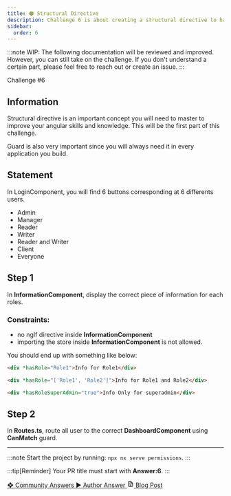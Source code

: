 ```yaml
---
title: 🟠 Structural Directive
description: Challenge 6 is about creating a structural directive to handle permissions
sidebar:
  order: 6
---
```


:::note
WIP: The following documentation will be reviewed and improved. However, you can still take on the challenge. If you don't understand a certain part, please feel free to reach out or create an issue.
:::

<div class="chip">Challenge #6</div>

## Information

Structural directive is an important concept you will need to master to improve your angular skills and knowledge. This will be the first part of this challenge.

Guard is also very important since you will always need it in every application you build.

## Statement

In LoginComponent, you will find 6 buttons corresponding at 6 differents users.

- Admin
- Manager
- Reader
- Writer
- Reader and Writer
- Client
- Everyone

## Step 1

In **InformationComponent**, display the correct piece of information for each roles.

### Constraints:

- no ngIf directive inside **InformationComponent**
- importing the store inside **InformationComponent** is not allowed.

You should end up with something like below:

```html
<div *hasRole="Role1">Info for Role1</div>
```

```html
<div *hasRole="['Role1', 'Role2']">Info for Role1 and Role2</div>
```

```html
<div *hasRoleSuperAdmin="true">Info Only for superadmin</div>
```

## Step 2

In **Routes.ts**, route all user to the correct **DashboardComponent** using **CanMatch** guard.

---

:::note
Start the project by running: `npx nx serve permissions`.
:::

:::tip[Reminder]
Your PR title must start with <b>Answer:6</b>.
:::

<div class="article-footer">
  <a
    href="https://github.com/tomalaforge/angular-challenges/pulls?q=label%3A6+label%3Aanswer"
    alt="Structural Directive community solutions">
    ❖ Community Answers
  </a>
  <a
    href='https://github.com/tomalaforge/angular-challenges/pulls?q=label%3A6+label%3A'
    alt="Structural Directive solution author">
    ▶︎ Author Answer
  </a>
  <a
    href='https://medium.com/@thomas.laforge/create-a-custom-structural-directive-to-manage-permissions-like-a-pro-11a1acad30ad'
    target="_blank"
    rel="noopener noreferrer"
    alt="Structural Directive blog article">
    <svg aria-hidden="true" class="astro-yzt5nm4y astro-lq7oo3uf" width="16" height="16" viewBox="0 0 24 24" fill="currentColor" style="--sl-icon-size: 1.5rem;"><path d="M9 10h1a1 1 0 1 0 0-2H9a1 1 0 0 0 0 2Zm0 2a1 1 0 0 0 0 2h6a1 1 0 0 0 0-2H9Zm11-3.06a1.3 1.3 0 0 0-.06-.27v-.09c-.05-.1-.11-.2-.19-.28l-6-6a1.07 1.07 0 0 0-.28-.19h-.09a.88.88 0 0 0-.33-.11H7a3 3 0 0 0-3 3v14a3 3 0 0 0 3 3h10a3 3 0 0 0 3-3V8.94Zm-6-3.53L16.59 8H15a1 1 0 0 1-1-1V5.41ZM18 19a1 1 0 0 1-1 1H7a1 1 0 0 1-1-1V5a1 1 0 0 1 1-1h5v3a3 3 0 0 0 3 3h3v9Zm-3-3H9a1 1 0 0 0 0 2h6a1 1 0 0 0 0-2Z"></path></svg>
     Blog Post
  </a>
</div>

